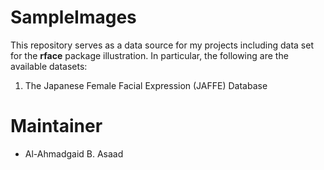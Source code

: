 # SampleImages
This repository serves as a data source for my projects including data set for the **rface** package illustration. In particular, the following are the available datasets:

1. The Japanese Female Facial Expression (JAFFE) Database

# Maintainer
* Al-Ahmadgaid B. Asaad